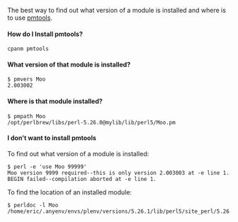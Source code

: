 
The best way to find out what version of a module is installed and where is to
use [pmtools](https://metacpan.org/pod/pmtools).

#### How do I Install pmtools?

    cpanm pmtools

#### What version of that module is installed?

    $ pmvers Moo
    2.003002

#### Where is that module installed?

    $ pmpath Moo
    /opt/perlbrew/libs/perl-5.26.0@mylib/lib/perl5/Moo.pm

#### I don't want to install pmtools

To find out what version of a module is installed:

    $ perl -e 'use Moo 99999'
    Moo version 9999 required--this is only version 2.003003 at -e line 1.
    BEGIN failed--compilation aborted at -e line 1.

To find the location of an installed module:

    $ perldoc -l Moo
    /home/eric/.anyenv/envs/plenv/versions/5.26.1/lib/perl5/site_perl/5.26.1/Moo.pm
